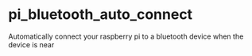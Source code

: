 # pi_bluetooth_auto_connect
Automatically connect your raspberry pi to a bluetooth device when the device is near
